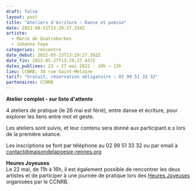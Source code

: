 ```yaml
---
draft: false
layout: post
title: "Ateliers d'écriture : Danse et poésie"
date: 2022-08-31T13:29:27.334Z
artiste:
  - Marie de Quatrebarbes
  - Johanna Faye
categories: rencontre
date_debut: 2022-05-23T13:29:27.392Z
date_fin: 2022-05-27T13:29:27.437Z
dates_publiees: 23 → 27 mai 2022 · 10h → 13h
lieu: CCNRB, 38 rue Saint-Melaine
tarif: "Gratuit, réservation obligatoire : 02 99 51 33 32"
partenaires: CCNRB
---
```

[](https://ccnrb.org/event/hj-johanna-faye-marie-de-quatrebarbes/)**Atelier complet - sur liste d'attente**

4 ateliers de pratique (le 26 mai est férié), entre danse et écriture, pour explorer les liens entre mot et geste.

Les ateliers sont suivis, et leur contenu sera donné aux participant.e.s lors de la première séance.

Les inscriptions se font par téléphone au 02 99 51 33 32 ou par email à contact@maisondelapoesie-rennes.org

**Heures Joyeuses**\
Le 22 mai, de 11h à 16h, il est également possible de rencontrer les deux artistes et de participer à une journée de pratique lors des [Heures Joyeuses](<https://ccnrb.org/event/hj-johanna-faye-marie-de-quatrebarbes/>) organisées par le CCNRB.
